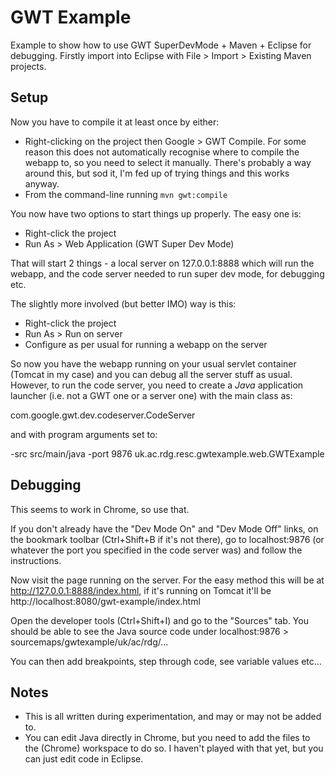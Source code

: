GWT Example
===========

Example to show how to use GWT SuperDevMode + Maven + Eclipse for debugging.  Firstly import into Eclipse with File > Import > Existing Maven projects.

Setup
-----

Now you have to compile it at least once by either:

* Right-clicking on the project then Google > GWT Compile.  For some reason this does not automatically recognise where to compile the webapp to, so you need to select it manually.  There's probably a way around this, but sod it, I'm fed up of trying things and this works anyway.
* From the command-line running `mvn gwt:compile`

You now have two options to start things up properly.  The easy one is:

* Right-click the project
* Run As > Web Application (GWT Super Dev Mode)

That will start 2 things - a local server on 127.0.0.1:8888 which will run the webapp, and the code server needed to run super dev mode, for debugging etc.

The slightly more involved (but better IMO) way is this:

* Right-click the project
* Run As > Run on server
* Configure as per usual for running a webapp on the server

So now you have the webapp running on your usual servlet container (Tomcat in my case) and you can debug all the server stuff as usual.  However, to run the code server, you need to create a *Java* application launcher (i.e. not a GWT one or a server one) with the main class as:

com.google.gwt.dev.codeserver.CodeServer

and with program arguments set to:

-src src/main/java -port 9876 uk.ac.rdg.resc.gwtexample.web.GWTExample

Debugging
---------

This seems to work in Chrome, so use that.

If you don't already have the "Dev Mode On" and "Dev Mode Off" links, on the bookmark toolbar (Ctrl+Shift+B if it's not there), go to localhost:9876 (or whatever the port you specified in the code server was) and follow the instructions.

Now visit the page running on the server.  For the easy method this will be at http://127.0.0.1:8888/index.html, if it's running on Tomcat it'll be http://localhost:8080/gwt-example/index.html

Open the developer tools (Ctrl+Shift+I) and go to the "Sources" tab.  You should be able to see the Java source code under localhost:9876 > sourcemaps/gwtexample/uk/ac/rdg/...

You can then add breakpoints, step through code, see variable values etc...

Notes
-----

* This is all written during experimentation, and may or may not be added to.
* You can edit Java directly in Chrome, but you need to add the files to the (Chrome) workspace to do so.  I haven't played with that yet, but you can just edit code in Eclipse.

